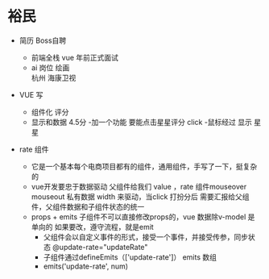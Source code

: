 # 裕民

-  简历
     Boss自聘
     -  前端全栈   vue  年前正式面试
     - ai 岗位  绘画   
     杭州 海康卫视


- VUE  写 
   - 组件化  评分
   - 显示和数据  4.5分
   -加一个功能   要能点击星星评分  click
   -鼠标经过  显示  星星


- rate 组件
   - 它是一个基本每个电商项目都有的组件，通用组件，手写了一下，挺复杂的
   - vue开发要忠于数据驱动
       父组件给我们 value   ，rate  组件mouseover  mouseout  私有数据  width
       来驱动，当click 打扮分后   需要汇报给父组件，父组件数据和子组件状态的统一
   - props + emits
     子组件不可以直接修改props的，vue 数据除v-model 是单向的
     如果要改，遵守流程，就是emit 
     - 父组件会以自定义事件的形式，接受一个事件，并接受传参，同步状态
       @update-rate="updateRate"
     - 子组件通过defineEmits（['update-rate']）  emits 数组
     - emits('update-rate', num)